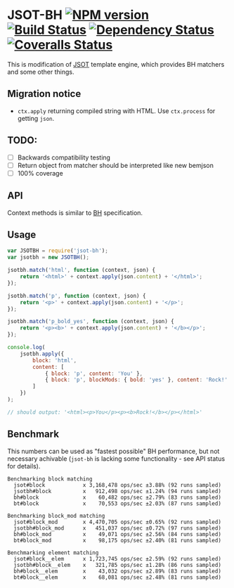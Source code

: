 # JSOT-BH [![NPM version][npm-image]][npm-url] [![Build Status][travis-image]][travis-url] [![Dependency Status][depstat-image]][depstat-url] [![Coveralls Status][coveralls-image]][coveralls-url]

This is modification of [JSOT](https://github.com/floatdrop/jsot) template engine, which provides BH matchers and some other things.

## Migration notice

 * `ctx.apply` returning compiled string with HTML. Use `ctx.process` for getting `json`.

## TODO:

 * [ ] Backwards compatibility testing
 * [ ] Return object from matcher should be interpreted like new bemjson
 * [ ] 100% coverage

## API

Context methods is similar to [BH](https://github.com/enb-make/bh#%D0%9A%D0%BB%D0%B0%D1%81%D1%81-ctx) specification.

## Usage

```js
var JSOTBH = require('jsot-bh');
var jsotbh = new JSOTBH();

jsotbh.match('html', function (context, json) {
    return '<html>' + context.apply(json.content) + '</html>';
});

jsotbh.match('p', function (context, json) {
    return '<p>' + context.apply(json.content) + '</p>';
});

jsotbh.match('p_bold_yes', function (context, json) {
    return '<p><b>' + context.apply(json.content) + '</b></p>';
});

console.log(
    jsotbh.apply({
        block: 'html',
        content: [
            { block: 'p', content: 'You' },
            { block: 'p', blockMods: { bold: 'yes' }, content: 'Rock!' }
        ]
    })
);

// should output: '<html><p>You</p><p><b>Rock!</b></p></html>'
```

## Benchmark

This numbers can be used as "fastest possible" BH performance, but not necessary achivable (`jsot-bh` is lacking some functionality - see API status for details).

```
Benchmarking block matching
  jsot#block            x 3,168,478 ops/sec ±3.88% (92 runs sampled)
  jsotbh#block          x   912,498 ops/sec ±1.24% (94 runs sampled)
  bh#block              x    60,482 ops/sec ±2.79% (83 runs sampled)
  bt#block              x    70,553 ops/sec ±2.03% (87 runs sampled)

Benchmarking block_mod matching
  jsot#block_mod        x 4,470,705 ops/sec ±0.65% (92 runs sampled)
  jsotbh#block_mod      x   451,037 ops/sec ±0.72% (97 runs sampled)
  bh#block_mod          x    49,071 ops/sec ±2.56% (84 runs sampled)
  bt#block_mod          x    98,175 ops/sec ±2.40% (81 runs sampled)

Benchmarking element matching
  jsot#block__elem      x 1,723,745 ops/sec ±2.59% (92 runs sampled)
  jsotbh#block__elem    x   321,785 ops/sec ±1.28% (86 runs sampled)
  bh#block__elem        x    43,032 ops/sec ±2.89% (83 runs sampled)
  bt#block__elem        x    68,081 ops/sec ±2.48% (81 runs sampled)
```

[npm-url]: https://npmjs.org/package/jsot-bh
[npm-image]: http://img.shields.io/npm/v/jsot-bh.svg

[travis-url]: https://travis-ci.org/floatdrop/jsot-bh
[travis-image]: http://img.shields.io/travis/floatdrop/jsot-bh.svg

[depstat-url]: https://david-dm.org/floatdrop/jsot-bh
[depstat-image]: https://david-dm.org/floatdrop/jsot-bh.svg?theme=shields.io

[coveralls-url]: https://coveralls.io/r/floatdrop/jsot-bh
[coveralls-image]: http://img.shields.io/coveralls/floatdrop/jsot-bh/master.svg
